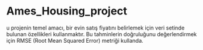 # Ames_Housing_project
u projenin temel amacı, bir evin satış fiyatını belirlemek için veri setinde bulunan özellikleri kullanmaktır. Bu tahminlerin doğruluğunu değerlendirmek için RMSE (Root Mean Squared Error) metriği kullanda.
